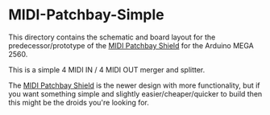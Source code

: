 # MIDI-Patchbay-Simple

This directory contains the schematic and board layout for the
predecessor/prototype of the [MIDI Patchbay Shield](https://github.com/abw/MIDI-Patchbay/blob/master/hardware/MIDI-Patchbay-Shield) for the Arduino MEGA 2560.

This is a simple 4 MIDI IN / 4 MIDI OUT merger and splitter.

The [MIDI Patchbay Shield](https://github.com/abw/MIDI-Patchbay/blob/master/hardware/MIDI-Patchbay-Shield)
is the newer design with more functionality, but if you want something
simple and slightly easier/cheaper/quicker to build then this might be
the droids you're looking for.
